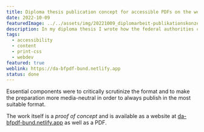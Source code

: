 ```yaml
---
title: Diploma thesis publication concept for accessible PDFs on the websites of the federal authorities
date: 2022-10-09
featuredImage: ../../assets/img/20221009_diplomarbeit-publikationskonzept-fuer-barrierefreie-pdfs-auf-den-webseiten-der-bundesbehoerden.png
description: In my diploma thesis I wrote how the federal authorities can improve the accessibility of their PDFs.
tags:
  - accessibility
  - content
  - print-css
  - webdev
featured: true
weblink: https://da-bfpdf-bund.netlify.app
status: done
---
```

Essential components were to critically scrutinize the format and to make the preparation more media-neutral in order to always publish in the most suitable format.

The work itself is a *proof of concept* and is available as a website at [da-bfpdf-bund.netlify.app](https://da-bfpdf-bund.netlify.app/) as well as a PDF.

